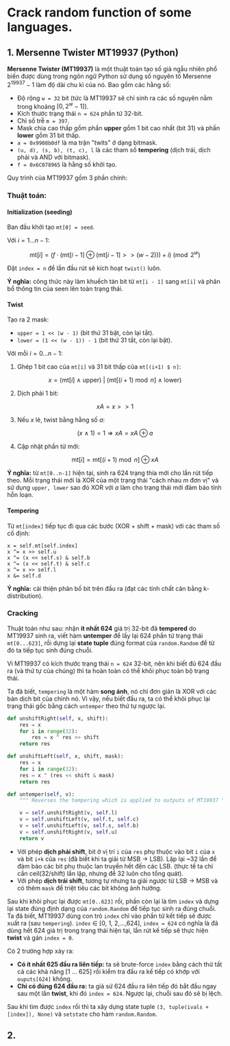 # Crack random function of some languages.

## 1. Mersenne Twister MT19937 (Python)
**Mersenne Twister (MT19937)** là một thuật toán tạo số giả ngẫu nhiên phổ biến được dùng trong ngôn ngữ Python sử dụng số nguyên tố Mersenne $2^{19937} - 1$ làm độ dài chu kì của nó. Bao gồm các hằng số:
- Độ rộng `w = 32` bit (tức là MT19937 sẽ chỉ sinh ra các số nguyên nằm trong khoảng $[0, 2^w - 1]$).
- Kích thước trạng thái `n = 624` phần tử 32-bit.
- Chỉ số trễ `m = 397`.
- Mask chia cao thấp gồm phần **upper** gồm 1 bit cao nhất (bit 31) và phần **lower** gồm 31 bit thấp.
- `a = 0x9908b0df` là ma trận "twits" ở dạng bitmask.
- `(u, d), (s, b), (t, c), l` là các tham số **tempering** (dịch trái, dịch phải và AND với bitmask).
- `f = 0x6C078965` là hằng số khởi tạo.

Quy trình của MT19937 gồm 3 phần chính:

### Thuật toán:

#### Initialization (seeding)
Ban đầu khởi tạo `mt[0] = seed`.

Với $i = 1...n-1$:

$$
\text{mt}[i] = (f \cdot (\text{mt}[i-1] \oplus (\text{mt}[i-1] >> (w-2))) + i) \pmod {2^w}
$$

Đặt `index = n` để lần đầu rút sẽ kích hoạt `twist()` luôn.

**Ý nghĩa:** công thức này làm khuếch tán bit từ `mt[i - 1]` sang `mt[i]` và phân bổ thông tin của seen lên toàn trạng thái.

#### Twist
Tạo ra 2 mask:
- `upper = 1 << (w - 1)` (bit thứ 31 bật, còn lại tắt).
- `lower = (1 << (w - 1)) - 1` (bit thứ 31 tắt, còn lại bật).

Với mỗi $i = 0...n-1$:
1. Ghép 1 bit cao của `mt[i]` và 31 bit thấp của `mt[(i+1) $ n]`:

$$
x = (\text{mt}[i] \ \land \ \text{upper}) \ \big| \ (\text{mt}[(i+1)\bmod n] \ \land \ \text{lower})
$$

2. Dịch phải 1 bit:

$$
xA = x >> 1
$$

3. Nếu $x$ lẻ, twist bằng hằng số $a$:

$$
(x \ \land \ 1) = 1 \Rightarrow xA = xA \oplus a
$$

4. Cập nhật phần tử mới:

$$
\text{mt}[i] = \text{mt}[(i+1)\bmod n] \oplus xA
$$

**Ý nghĩa:** từ `mt[0..n-1]` hiện tại, sinh ra 624 trạng thía mới cho lần rút tiếp theo. Mỗi trạng thái mới là XOR của một trạng thái "cách nhau $m$ đơn vị" và sử dụng `upper, lower` sao đó XOR với $a$ làm cho trạng thái mới đảm bảo tính hỗn loạn.

#### Tempering
Từ `mt[index]` tiếp tục đi qua các bước (XOR + shift + mask) với các tham số cố định:

```
x = self.mt[self.index]
x ^= x >> self.u
x ^= (x << self.s) & self.b
x ^= (x << self.t) & self.c
x ^= x >> self.l
x &= self.d
```

**Ý nghĩa:** cải thiện phân bố bit trên đầu ra (đạt các tính chất cân bằng k-distribution).

### Cracking
Thuật toán như sau: nhận **ít nhất 624** giá trị 32-bit đã **tempered** do MT19937 sinh ra, viết hàm **untemper** để lấy lại 624 phần tử trạng thái `mt[0...623]`, rồi dựng lại **state tuple** đúng format của `random.Random` để từ đó ta tiếp tục sinh đúng chuỗi.

Vì MT19937 có kích thước trạng thái `n = 624` 32-bit, nên khi biết đủ 624 đầu ra (và thứ tự của chúng) thì ta hoàn toàn có thể khôi phục toàn bộ trạng thái.

Ta đã biết, `tempering` là một hàm **song ánh**, nó chỉ đơn giản là XOR với các bản dịch bit của chính nó. Vì vậy, nếu biết đầu ra, ta có thể khôi phục lại trạng thái gốc bằng cách `untemper` theo thứ tự ngược lại.

```python
def unshiftRight(self, x, shift):
    res = x
    for i in range(32):
        res = x ^ res >> shift
    return res

def unshiftLeft(self, x, shift, mask):
    res = x
    for i in range(32):
    res = x ^ (res << shift & mask)
    return res

def untemper(self, v):
    """ Reverses the tempering which is applied to outputs of MT19937 """

    v = self.unshiftRight(v, self.l)
    v = self.unshiftLeft(v, self.t, self.c)
    v = self.unshiftLeft(v, self.s, self.b)
    v = self.unshiftRight(v, self.u)
    return v
```

- Với phép **dịch phải shift**, bit ở vị trí `i` của `res` phụ thuộc vào bit `i` của `x` và bit `i+k` của `res` (đã biết khi ta giải từ MSB -> LSB). Lặp lại ~32 lần để đảm bảo các bit phụ thuộc lan truyền hết đến các LSB. (thực tế ta chỉ cần ceil(32/shift) lần lặp, nhưng để 32 luôn cho tổng quát).
- Với phép **dịch trái shift**, tương tự nhưng ta giải ngược từ LSB -> MSB và có thêm `mask` để triệt tiêu các bit không ảnh hưởng.

Sau khi khôi phục lại được `mt[0..623]` rồi, phần còn lại là tìm `index` và dựng lại state đúng định dạng của `random.Random` để tiếp tục sinh ra đúng chuỗi. Ta đã biết, MT19937 dùng con trỏ `index` chỉ vào phần tử kết tiếp sẽ được xuất ra (sau `tempering`). `index` $\in$ [0, 1, 2,...,624], `index = 624` có nghĩa là đã dùng hết 624 giá trị trong trạng thái hiện tại, lần rút kế tiếp sẽ thực hiện **twist** và gán `index = 0`.

Có 2 trường hợp xảy ra:
- **Có ít nhất 625 đầu ra liên tiếp:** ta sẽ brute-force `index` bằng cách thử tất cả các khả năng [1 ... 625] rồi kiểm tra đầu ra kế tiếp có khớp với `ouputs[624]` không.
- **Chỉ có đúng 624 đầu ra:** ta giả sử 624 đầu ra liên tiếp đó bắt đầu ngay sau một lần **twist**, khi đó `index = 624`. Ngược lại, chuỗi sau đó sẽ bị lệch.

Sau khi tìm được `index` rồi thì ta xây dựng state tuple `(3, tuple(ivals + [index]), None)` và `setstate` cho hàm `random.Random`.


## 2.